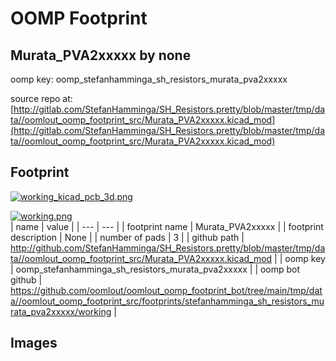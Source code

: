 # OOMP Footprint  
## Murata_PVA2xxxxx  by none  
  
oomp key: oomp_stefanhamminga_sh_resistors_murata_pva2xxxxx  
  
source repo at: [http://gitlab.com/StefanHamminga/SH_Resistors.pretty/blob/master/tmp/data//oomlout_oomp_footprint_src/Murata_PVA2xxxxx.kicad_mod](http://gitlab.com/StefanHamminga/SH_Resistors.pretty/blob/master/tmp/data//oomlout_oomp_footprint_src/Murata_PVA2xxxxx.kicad_mod)  
## Footprint  
  
[![working_kicad_pcb_3d.png](working_kicad_pcb_3d_600.png)](working_kicad_pcb_3d.png)  
  
[![working.png](working_600.png)](working.png)  
| name | value | 
| --- | --- | 
| footprint name | Murata_PVA2xxxxx | 
| footprint description | None | 
| number of pads | 3 | 
| github path | http://github.com/StefanHamminga/SH_Resistors.pretty/blob/master/tmp/data//oomlout_oomp_footprint_src/Murata_PVA2xxxxx.kicad_mod | 
| oomp key | oomp_stefanhamminga_sh_resistors_murata_pva2xxxxx | 
| oomp bot github | https://github.com/oomlout/oomlout_oomp_footprint_bot/tree/main/tmp/data//oomlout_oomp_footprint_src/footprints/stefanhamminga_sh_resistors_murata_pva2xxxxx/working | 
## Images  
